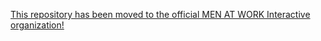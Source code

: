 [This repository has been moved to the official MEN AT WORK Interactive organization!](https://github.com/menatwork-ia)
